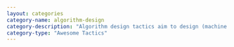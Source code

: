 ```yaml
---
layout: categories
category-name: algorithm-design
category-description: "Algorithm design tactics aim to design (machine learning) algorithms in an environmentally sustainable way."
category-type: "Awesome Tactics"
---
```

